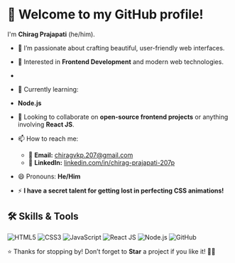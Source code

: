 # 👋 Welcome to my GitHub profile!

I'm **Chirag Prajapati** (he/him).  


- 🌸 I’m passionate about crafting beautiful, user-friendly web interfaces.  
- 👀 Interested in **Frontend Development** and modern web technologies.
- 
- 🌱 Currently learning:
-  **Node.js**

  
- 💞️ Looking to collaborate on **open-source frontend projects** or anything involving **React JS**.  
- 📫 How to reach me:  
  - 📧 **Email:** [chiragvkp.207@gmail.com](mailto:chiragvkp.207@gmail.com)  
  - 💼 **LinkedIn:** [linkedin.com/in/chirag-prajapati-207p](www.linkedin.com/in/chirag-prajapati-207p)  
- 😄 Pronouns: **He/Him**  
- ⚡ **I have a secret talent for getting lost in perfecting CSS animations!**

## 🛠️ Skills & Tools  

![HTML5](https://img.shields.io/badge/HTML5-E34F26?style=for-the-badge&logo=html5&logoColor=white)
![CSS3](https://img.shields.io/badge/CSS3-1572B6?style=for-the-badge&logo=css3&logoColor=white)
![JavaScript](https://img.shields.io/badge/JavaScript-F7DF1E?style=for-the-badge&logo=javascript&logoColor=black)
![React JS](https://img.shields.io/badge/React_JS-61DAFB?style=for-the-badge&logo=react&logoColor=black)
![Node.js](https://img.shields.io/badge/Node.js-339933?style=for-the-badge&logo=node.js&logoColor=white)
![GitHub](https://img.shields.io/badge/GitHub-181717?style=for-the-badge&logo=github&logoColor=white)

⭐️ Thanks for stopping by! Don’t forget to **Star** a project if you like it! 🌸✨


<!---
chirag207/chirag207 is a ✨ special ✨ repository because its `README.md` (this file) appears on your GitHub profile.
You can click the Preview link to take a look at your changes.
--->
